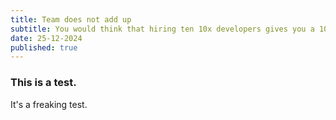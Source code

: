 ```yaml
---
title: Team does not add up
subtitle: You would think that hiring ten 10x developers gives you a 100x team, right?
date: 25-12-2024
published: true
---
```


### This is a test.

It's a freaking test.
